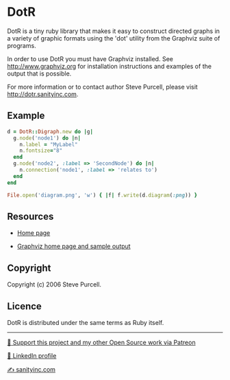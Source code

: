 # DotR

DotR is a tiny ruby library that makes it easy to construct directed
graphs in a variety of graphic formats using the 'dot' utility from
the Graphviz suite of programs.

In order to use DotR you must have Graphviz installed.
See http://www.graphviz.org for installation instructions and examples
of the output that is possible.

For more information or to contact author Steve Purcell,
please visit http://dotr.sanityinc.com.

## Example

```ruby
d = DotR::Digraph.new do |g|
  g.node('node1') do |n|
    n.label = "MyLabel"
    n.fontsize="8"
  end
  g.node('node2', :label => 'SecondNode') do |n|
    n.connection('node1', :label => 'relates to')
  end
end

File.open('diagram.png', 'w') { |f| f.write(d.diagram(:png)) }
```

## Resources

* [Home page](https://github.com/purcell/dotr)

* [Graphviz home page and sample output](http://www.graphviz.org)

## Copyright

Copyright (c) 2006 Steve Purcell.

## Licence

DotR is distributed under the same terms as Ruby itself.

<hr>

[💝 Support this project and my other Open Source work via Patreon](https://www.patreon.com/sanityinc)

[💼 LinkedIn profile](https://uk.linkedin.com/in/stevepurcell)

[✍ sanityinc.com](http://www.sanityinc.com/)
